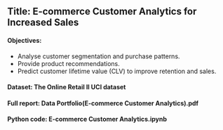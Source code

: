 ## Title: E-commerce Customer Analytics for Increased Sales

#### Objectives:
- Analyse customer segmentation and purchase patterns.
- Provide product recommendations.
- Predict customer lifetime value (CLV) to improve retention and sales.

#### Dataset: The Online Retail II UCI dataset
#### Full report: Data Portfolio(E-commerce Customer Analytics).pdf
#### Python code: E-commerce Customer Analytics.ipynb
